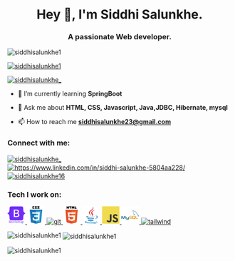 <h1 align="center">Hey 👋, I'm Siddhi Salunkhe.</h1>
<h3 align="center">A passionate Web developer.</h3>

<p align="left"> <img src="https://komarev.com/ghpvc/?username=siddhisalunkhe1&label=Profile%20views&color=0e75b6&style=flat" alt="siddhisalunkhe1" /> </p>

<p align="left"> <a href="https://github.com/ryo-ma/github-profile-trophy"><img src="https://github-profile-trophy.vercel.app/?username=siddhisalunkhe1" alt="siddhisalunkhe1" /></a> </p>

<p align="left"> <a href="https://twitter.com/siddhisalunkhe_" target="blank"><img src="https://img.shields.io/twitter/follow/siddhisalunkhe_?logo=twitter&style=for-the-badge" alt="siddhisalunkhe_" /></a> </p>

- 🌱 I’m currently learning **SpringBoot**

- 💬 Ask me about **HTML, CSS, Javascript, Java,JDBC, Hibernate, mysql**

- 📫 How to reach me **siddhisalunkhe23@gmail.com**

<h3 align="left">Connect with me:</h3>
<p align="left">
<a href="https://twitter.com/siddhisalunkhe_" target="blank"><img align="center" src="https://raw.githubusercontent.com/rahuldkjain/github-profile-readme-generator/master/src/images/icons/Social/twitter.svg" alt="siddhisalunkhe_" height="30" width="40" /></a>
<a href="https://linkedin.com/in/https://www.linkedin.com/in/siddhi-salunkhe-5804aa228/" target="blank"><img align="center" src="https://raw.githubusercontent.com/rahuldkjain/github-profile-readme-generator/master/src/images/icons/Social/linked-in-alt.svg" alt="https://www.linkedin.com/in/siddhi-salunkhe-5804aa228/" height="30" width="40" /></a>
<a href="https://instagram.com/siddhisalunkhe16" target="blank"><img align="center" src="https://raw.githubusercontent.com/rahuldkjain/github-profile-readme-generator/master/src/images/icons/Social/instagram.svg" alt="siddhisalunkhe16" height="30" width="40" /></a>
</p>

<h3 align="left">Tech I work on:</h3>
<p align="left"> <a href="https://getbootstrap.com" target="_blank" rel="noreferrer"> <img src="https://raw.githubusercontent.com/devicons/devicon/master/icons/bootstrap/bootstrap-plain-wordmark.svg" alt="bootstrap" width="40" height="40"/> </a> <a href="https://www.w3schools.com/css/" target="_blank" rel="noreferrer"> <img src="https://raw.githubusercontent.com/devicons/devicon/master/icons/css3/css3-original-wordmark.svg" alt="css3" width="40" height="40"/> </a> <a href="https://git-scm.com/" target="_blank" rel="noreferrer"> <img src="https://www.vectorlogo.zone/logos/git-scm/git-scm-icon.svg" alt="git" width="40" height="40"/> </a> <a href="https://www.w3.org/html/" target="_blank" rel="noreferrer"> <img src="https://raw.githubusercontent.com/devicons/devicon/master/icons/html5/html5-original-wordmark.svg" alt="html5" width="40" height="40"/> </a> <a href="https://www.java.com" target="_blank" rel="noreferrer"> <img src="https://raw.githubusercontent.com/devicons/devicon/master/icons/java/java-original.svg" alt="java" width="40" height="40"/> </a> <a href="https://developer.mozilla.org/en-US/docs/Web/JavaScript" target="_blank" rel="noreferrer"> <img src="https://raw.githubusercontent.com/devicons/devicon/master/icons/javascript/javascript-original.svg" alt="javascript" width="40" height="40"/> </a> <a href="https://www.mysql.com/" target="_blank" rel="noreferrer"> <img src="https://raw.githubusercontent.com/devicons/devicon/master/icons/mysql/mysql-original-wordmark.svg" alt="mysql" width="40" height="40"/> </a> <a href="https://tailwindcss.com/" target="_blank" rel="noreferrer"> <img src="https://www.vectorlogo.zone/logos/tailwindcss/tailwindcss-icon.svg" alt="tailwind" width="40" height="40"/> </a> </p>

<p><img align="left" src="https://github-readme-stats.vercel.app/api/top-langs?username=siddhisalunkhe1&show_icons=true&locale=en&layout=compact" alt="siddhisalunkhe1" /></p>

<p>&nbsp;<img align="center" src="https://github-readme-stats.vercel.app/api?username=siddhisalunkhe1&show_icons=true&locale=en" alt="siddhisalunkhe1" /></p>

<p><img align="center" src="https://github-readme-streak-stats.herokuapp.com/?user=siddhisalunkhe1&" alt="siddhisalunkhe1" /></p>

